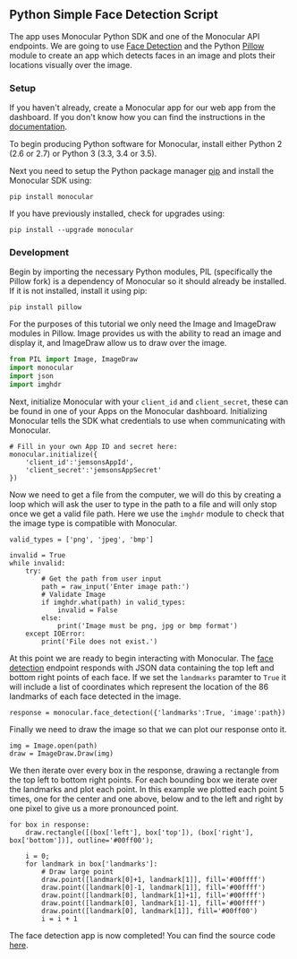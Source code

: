 ## Python Simple Face Detection Script

The app uses Monocular Python SDK and one of the Monocular API endpoints. We are going to use [Face Detection](?python#face-detection) and the Python [Pillow](https://pypi.python.org/pypi/Pillow/3.2.0)
module to create an app which detects faces in an image and plots their locations visually over the image.

### Setup

If you haven't already, create a Monocular app for our web app from the dashboard. If you don't know how you can find
 the instructions in the [documentation](?python#getting-started).

To begin producing Python software for Monocular, install either Python 2 (2.6 or 2.7) or Python 3 (3.3, 3.4 or 3.5).

Next you need to setup the Python package manager [pip](https://pip.pypa.io/en/stable/installing/) and install the Monocular SDK using:

`pip install monocular`

If you have previously installed, check for upgrades using:

`pip install --upgrade monocular`


### Development

Begin by importing the necessary Python modules, PIL (specifically the Pillow fork) is a dependency
of Monocular so it should already be installed. If it is not installed, install it using pip:

`pip install pillow`

For the purposes of this tutorial we only need the Image and ImageDraw modules in Pillow. Image provides us
with the ability to read an image and display it, and ImageDraw allow us to draw over the image.

```python
from PIL import Image, ImageDraw
import monocular
import json
import imghdr
```

Next, initialize Monocular with your `client_id` and `client_secret`, these can be found in one of your Apps on the Monocular dashboard.
Initializing Monocular tells the SDK what credentials to use when communicating with Monocular.
```
# Fill in your own App ID and secret here:
monocular.initialize({
    'client_id':'jemsonsAppId',
    'client_secret':'jemsonsAppSecret'
})
```
Now we need to get a file from the computer, we will do this by creating a loop which will ask the user to type in the path to a file and will only stop once we get a valid file path. Here we use the `imghdr` module to check that the image type is compatible with Monocular.

```
valid_types = ['png', 'jpeg', 'bmp']

invalid = True
while invalid:
    try:
        # Get the path from user input
        path = raw_input('Enter image path:')
        # Validate Image
        if imghdr.what(path) in valid_types:
            invalid = False
        else:
            print('Image must be png, jpg or bmp format')
    except IOError:
        print('File does not exist.')
```

At this point we are ready to begin interacting with Monocular. The [face detection](?python#face-detection) endpoint responds with JSON data containing the top left and bottom right points of each face. If we set the `landmarks` paramter to `True`  it will include a list of coordinates which represent the location of the 86 landmarks of each face detected in the image.
```
response = monocular.face_detection({'landmarks':True, 'image':path})
```
Finally we need to draw the image so that we can plot our response onto it. 
```
img = Image.open(path)
draw = ImageDraw.Draw(img)
```
We then iterate over every box in the response, drawing a rectangle from the top left to bottom right points. For each bounding box we iterate over the landmarks and plot each point. In this example we plotted each point 5 times, one for the center and one above, below and to the left and right by one pixel to give us a more pronounced point.

```
for box in response:
    draw.rectangle([(box['left'], box['top']), (box['right'], box['bottom'])], outline='#00ff00');

    i = 0;
    for landmark in box['landmarks']:
        # Draw large point
        draw.point([landmark[0]+1, landmark[1]], fill='#00ffff')
        draw.point([landmark[0]-1, landmark[1]], fill='#00ffff')
        draw.point([landmark[0], landmark[1]+1], fill='#00ffff')
        draw.point([landmark[0], landmark[1]-1], fill='#00ffff')
        draw.point([landmark[0], landmark[1]], fill='#00ff00')
        i = i + 1
```

The face detection app is now completed!
You can find the source code [here](https://github.com/Jemsoft/monocular-demo-simple-face).
